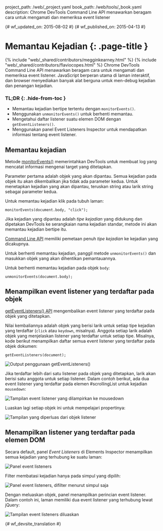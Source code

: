 project_path: /web/_project.yaml
book_path: /web/tools/_book.yaml
description: Chrome DevTools Command Line API menawarkan beragam cara untuk mengamati dan memeriksa event listener

{# wf_updated_on: 2015-08-02 #}
{# wf_published_on: 2015-04-13 #}

# Memantau Kejadian {: .page-title }

{% include "web/_shared/contributors/megginkearney.html" %}
{% include "web/_shared/contributors/flaviocopes.html" %}
Chrome DevTools Command Line API menawarkan beragam cara untuk mengamati dan memeriksa event listener. JavaScript berperan utama di laman interaktif, dan browser menyediakan banyak alat berguna untuk men-debug kejadian dan penangan kejadian.


### TL;DR {: .hide-from-toc }
- Memantau kejadian bertipe tertentu dengan <code>monitorEvents()</code>.
- Menggunakan <code>unmonitorEvents()</code> untuk berhenti memantau.
- Mengetahui daftar listener suatu elemen DOM dengan <code>getEventListeners()</code>.
- Menggunakan panel Event Listeners Inspector untuk mendapatkan informasi tentang event listener.


## Memantau kejadian

Metode [monitorEvents()](/web/tools/chrome-devtools/debug/command-line/command-line-reference#monitoreventsobject-events)
memerintahkan DevTools untuk membuat log yang mencatat informasi mengenai target yang ditetapkan.

Parameter pertama adalah objek yang akan dipantau.
Semua kejadian pada objek itu akan dikembalikan jika tidak ada parameter kedua.
Untuk menetapkan kejadian yang akan dipantau,
teruskan string atau larik string sebagai parameter kedua.

Untuk memantau kejadian klik pada tubuh laman:

    monitorEvents(document.body, "click");

Jika kejadian yang dipantau adalah *tipe kejadian* yang didukung
dan dipetakan DevTools ke serangkaian nama kejadian standar,
metode ini akan memantau kejadian bertipe itu.

[Command Line API](/web/tools/chrome-devtools/debug/command-line/command-line-reference) memiliki pemetaan penuh *tipe kejadian* ke kejadian yang dicakupnya.

Untuk berhenti memantau kejadian,
panggil metode `unmonitorEvents()` dan masukkan objek yang akan dihentikan pemantauannya.

Untuk berhenti memantau kejadian pada objek `body`:

    unmonitorEvents(document.body);

## Menampilkan event listener yang terdaftar pada objek

[getEventListeners() API](/web/tools/chrome-devtools/debug/command-line/command-line-reference#geteventlistenersobject)
mengembalikan event listener yang terdaftar pada objek yang ditetapkan.

Nilai kembaliannya adalah objek yang berisi larik untuk setiap tipe kejadian yang terdaftar (`click` atau `keydown`, misalnya).
Anggota setiap larik adalah objek yang menjelaskan
listener yang terdaftar untuk setiap tipe.
Misalnya,
kode berikut menampilkan daftar semua event listener yang terdaftar pada objek dokumen:

    getEventListeners(document);

![Output penggunaan getEventListeners()](images/events-call-geteventlisteners.png)

Jika terdaftar lebih dari satu listener pada objek yang ditetapkan,
larik akan berisi satu anggota untuk setiap listener.
Dalam contoh berikut,
ada dua event listener yang terdaftar pada elemen #scrollingList untuk kejadian `mousedown`:

![Tampilan event listener yang dilampirkan ke mousedown](images/events-geteventlisteners_multiple.png)

Luaskan lagi setiap objek ini untuk mempelajari propertinya:

![Tampilan yang diperluas dari objek listener](images/events-geteventlisteners_expanded.png)

## Menampilkan listener yang terdaftar pada elemen DOM

Secara default,
panel *Event Listeners* di Elements Inspector menampilkan semua kejadian yang terhubung ke suatu laman:

![Panel event listeners](images/events-eventlisteners_panel.png)

Filter membatasi kejadian hanya pada simpul yang dipilih:

![Panel event listeners, difilter menurut simpul saja](images/events-eventlisteners_panel_filtered.png)

Dengan meluaskan objek, panel menampilkan perincian event listener.
Dalam contoh ini,
laman memiliki dua event listener yang terhubung lewat jQuery:

![Tampilan event listeners diluaskan](images/events-eventlisteners_panel_details.png)



{# wf_devsite_translation #}
